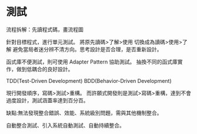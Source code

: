 # 測試 #

流程拆解：先讀程式碼，畫流程圖

針對目標程式，進行單元測試。
將原先讀碼>了解>使用
切換成為讀碼>使用>了解
避免當局者迷分辨不清方向。思考設計是否合理，是否重新設計。

函式庫不便測試，則可使用 Adapter Pattern 協助測試。
抽換不同的函式庫實作，做到低耦合的良好設計。

TDD(Test-Driven Development) BDD(Behavior-Driven Development)

現行開發順序，寫碼>測試>重構。
而許願式開發則是測試>寫碼>重構，達到不會過度設計，測試涵蓋率達到百分百。

缺點:無法發現整合錯誤、效能、系統級別問題，需與其他機制整合。

自動整合測試、引入系統自動測試、自動持續整合。
